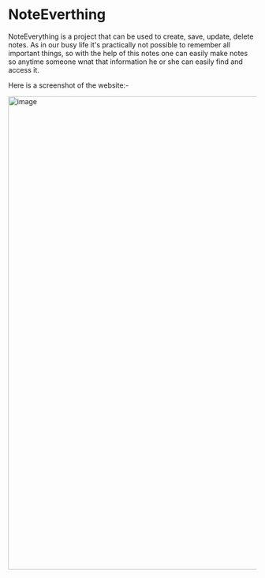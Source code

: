 # NoteEverthing

NoteEverything is a project that can be used to create, save, update, delete notes. As in our busy life it's practically not possible to remember all important things,
so with the help of this notes one can easily make notes so anytime someone wnat that information he or she can easily find and access it.

Here is a screenshot of the website:-


<img width="959" alt="image" src="https://github.com/tusharpadihar15/NoteCraft/assets/91619197/27fdb7c4-5e14-4e28-a0b0-aee0dab53464">
